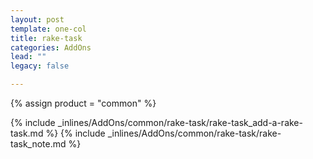 ```yaml
---
layout: post
template: one-col
title: rake-task
categories: AddOns
lead: ""
legacy: false

---
```

{% assign product = "common" %}

{% include _inlines/AddOns/common/rake-task/rake-task_add-a-rake-task.md %}
{% include _inlines/AddOns/common/rake-task/rake-task_note.md %}
